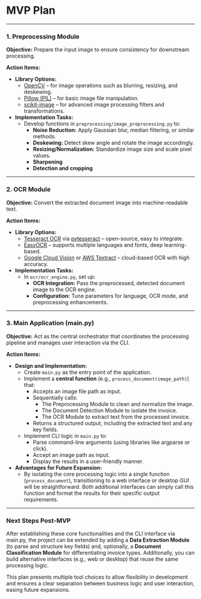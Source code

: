 # MVP Plan
---

### 1. Preprocessing Module

**Objective:** Prepare the input image to ensure consistency for downstream processing.

**Action Items:**
- **Library Options:**
  - [OpenCV](https://opencv.org/) – for image operations such as blurring, resizing, and deskewing.
  - [Pillow (PIL)](https://python-pillow.org/) – for basic image file manipulation.
  - [scikit-image](https://scikit-image.org/) – for advanced image processing filters and transformations.
- **Implementation Tasks:**
  - Develop functions in `preprocessing/image_preprocessing.py` to:
    - **Noise Reduction:** Apply Gaussian blur, median filtering, or similar methods.
    - **Deskewing:** Detect skew angle and rotate the image accordingly.
    - **Resizing/Normalization:** Standardize image size and scale pixel values.
    - **Sharpening**
    - **Detection and cropping**

---

### 2. OCR Module

**Objective:** Convert the extracted document image into machine-readable text.

**Action Items:**
- **Library Options:**
  - [Tesseract OCR](https://github.com/tesseract-ocr/tesseract) via [pytesseract](https://pypi.org/project/pytesseract/) – open-source, easy to integrate.
  - [EasyOCR](https://github.com/JaidedAI/EasyOCR) – supports multiple languages and fonts, deep learning-based.
  - [Google Cloud Vision](https://cloud.google.com/vision) or [AWS Textract](https://aws.amazon.com/textract/) – cloud-based OCR with high accuracy.
- **Implementation Tasks:**
  - In `ocr/ocr_engine.py`, set up:
    - **OCR Integration:** Pass the preprocessed, detected document image to the OCR engine.
    - **Configuration:** Tune parameters for language, OCR mode, and preprocessing enhancements.

---

### 3. Main Application (main.py)

**Objective:** Act as the central orchestrator that coordinates the processing pipeline and manages user interaction via the CLI.

**Action Items:**
- **Design and Implementation:**
  - Create `main.py` as the entry point of the application.
  - Implement a **central function** (e.g., `process_document(image_path)`) that:
    - Accepts an image file path as input.
    - Sequentially calls:
      - The Preprocessing Module to clean and normalize the image.
      - The Document Detection Module to isolate the invoice.
      - The OCR Module to extract text from the processed invoice.
    - Returns a structured output, including the extracted text and any key fields.
  - Implement CLI logic in `main.py` to:
    - Parse command-line arguments (using libraries like argparse or click).
    - Accept an image path as input.
    - Display the results in a user-friendly manner.
- **Advantages for Future Expansion:**
  - By isolating the core processing logic into a single function (`process_document`), transitioning to a web interface or desktop GUI will be straightforward. Both additional interfaces can simply call this function and format the results for their specific output requirements.

---

### Next Steps Post-MVP

After establishing these core functionalities and the CLI interface via main.py, the project can be extended by adding a **Data Extraction Module** (to parse and structure key fields) and, optionally, a **Document Classification Module** for differentiating invoice types. Additionally, you can build alternative interfaces (e.g., web or desktop) that reuse the same processing logic.

This plan presents multiple tool choices to allow flexibility in development and ensures a clear separation between business logic and user interaction, easing future expansions.
